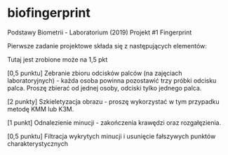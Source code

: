 # biofingerprint

Podstawy Biometrii - Laboratorium (2019)
Projekt #1 Fingerprint

Pierwsze zadanie projektowe składa się z następujących elementów:

Tutaj jest zrobione może na 1,5 pkt

[0,5 punktu] Zebranie zbioru odcisków palców (na zajęciach laboratoryjnych) - każda osoba powinna pozostawić trzy próbki odcisku palca. Proszę zbierać od jednej osoby, odciski tylko jednego palca.

[2 punkty] Szkieletyzacja obrazu - proszę wykorzystać w tym przypadku metodę KMM lub K3M.

[1 punkt] Odnalezienie minucji - zakończenia krawędzi oraz rozgałęzienia.

[0,5 punktu] Filtracja wykrytych minucji i usunięcie fałszywych punktów charakterystycznych
